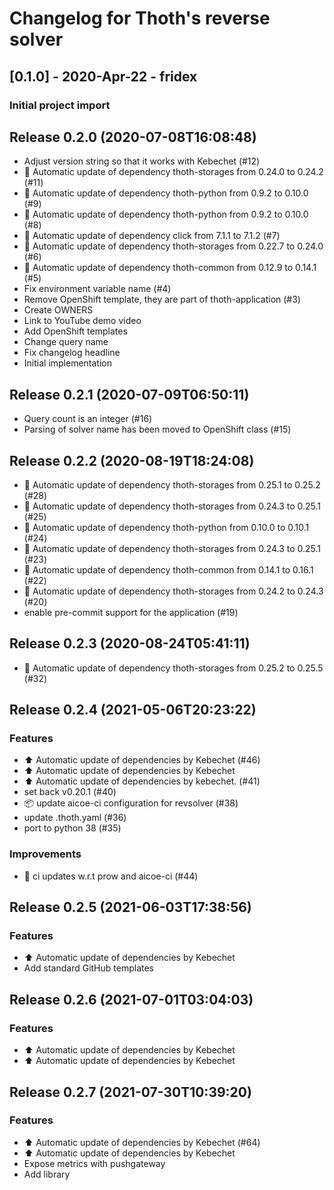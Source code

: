 # Changelog for Thoth's reverse solver

## [0.1.0] - 2020-Apr-22 - fridex

### Initial project import

## Release 0.2.0 (2020-07-08T16:08:48)
* Adjust version string so that it works with Kebechet (#12)
* :pushpin: Automatic update of dependency thoth-storages from 0.24.0 to 0.24.2 (#11)
* :pushpin: Automatic update of dependency thoth-python from 0.9.2 to 0.10.0 (#9)
* :pushpin: Automatic update of dependency thoth-python from 0.9.2 to 0.10.0 (#8)
* :pushpin: Automatic update of dependency click from 7.1.1 to 7.1.2 (#7)
* :pushpin: Automatic update of dependency thoth-storages from 0.22.7 to 0.24.0 (#6)
* :pushpin: Automatic update of dependency thoth-common from 0.12.9 to 0.14.1 (#5)
* Fix environment variable name (#4)
* Remove OpenShift template, they are part of thoth-application (#3)
* Create OWNERS
* Link to YouTube demo video
* Add OpenShift templates
* Change query name
* Fix changelog headline
* Initial implementation

## Release 0.2.1 (2020-07-09T06:50:11)
* Query count is an integer (#16)
* Parsing of solver name has been moved to OpenShift class (#15)

## Release 0.2.2 (2020-08-19T18:24:08)
* :pushpin: Automatic update of dependency thoth-storages from 0.25.1 to 0.25.2 (#28)
* :pushpin: Automatic update of dependency thoth-storages from 0.24.3 to 0.25.1 (#25)
* :pushpin: Automatic update of dependency thoth-python from 0.10.0 to 0.10.1 (#24)
* :pushpin: Automatic update of dependency thoth-storages from 0.24.3 to 0.25.1 (#23)
* :pushpin: Automatic update of dependency thoth-common from 0.14.1 to 0.16.1 (#22)
* :pushpin: Automatic update of dependency thoth-storages from 0.24.2 to 0.24.3 (#20)
* enable pre-commit support for the application (#19)

## Release 0.2.3 (2020-08-24T05:41:11)
* :pushpin: Automatic update of dependency thoth-storages from 0.25.2 to 0.25.5 (#32)

## Release 0.2.4 (2021-05-06T20:23:22)
### Features
* :arrow_up: Automatic update of dependencies by Kebechet (#46)
* :arrow_up: Automatic update of dependencies by Kebechet
* :arrow_up: Automatic update of dependencies by kebechet. (#41)
* set back v0.20.1 (#40)
* :package: update aicoe-ci configuration for revsolver (#38)
* update .thoth.yaml (#36)
* port to python 38 (#35)
### Improvements
* :robot: ci updates w.r.t prow and aicoe-ci (#44)

## Release 0.2.5 (2021-06-03T17:38:56)
### Features
* :arrow_up: Automatic update of dependencies by Kebechet
* Add standard GitHub templates

## Release 0.2.6 (2021-07-01T03:04:03)
### Features
* :arrow_up: Automatic update of dependencies by Kebechet
* :arrow_up: Automatic update of dependencies by Kebechet

## Release 0.2.7 (2021-07-30T10:39:20)
### Features
* :arrow_up: Automatic update of dependencies by Kebechet (#64)
* :arrow_up: Automatic update of dependencies by Kebechet
* Expose metrics with pushgateway
* Add library
